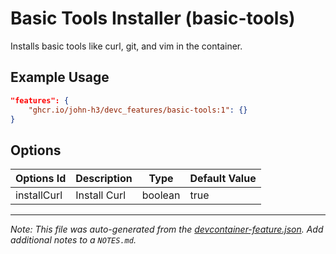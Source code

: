 
# Basic Tools Installer (basic-tools)

Installs basic tools like curl, git, and vim in the container.

## Example Usage

```json
"features": {
    "ghcr.io/john-h3/devc_features/basic-tools:1": {}
}
```

## Options

| Options Id | Description | Type | Default Value |
|-----|-----|-----|-----|
| installCurl | Install Curl | boolean | true |



---

_Note: This file was auto-generated from the [devcontainer-feature.json](https://github.com/john-h3/devc_features/blob/main/src/basic-tools/devcontainer-feature.json).  Add additional notes to a `NOTES.md`._
